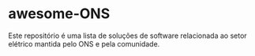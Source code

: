 # awesome-ONS
Este repositório é uma lista de soluções de software relacionada ao setor elétrico mantida pelo ONS e pela comunidade.
